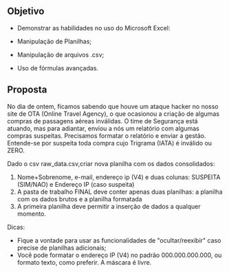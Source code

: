 ## Objetivo

- Demonstrar as habilidades no uso do Microsoft Excel:

- Manipulação de Planilhas;

- Manipulação de arquivos .csv; 

- Uso de fórmulas avançadas.


## Proposta

No dia de ontem, ficamos sabendo que houve um ataque hacker no nosso site de OTA (Online Travel Agency), o que ocasionou a criação de algumas compras de passagens aéreas inválidas. O time de Segurança está atuando, mas para adiantar, enviou a nós um relatório com algumas compras suspeitas. Precisamos formatar o relatório e enviar a gestão.
Entende-se por suspeita toda compra cujo Trigrama (IATA) é inválido ou ZERO.

Dado o csv raw_data.csv,criar nova planilha com os dados consolidados:

1. Nome+Sobrenome, e-mail,  endereço ip (V4) e duas colunas: SUSPEITA (SIM/NAO) e Endereço IP (caso suspeita)
2. A pasta de trabalho FINAL deve conter apenas duas planilhas: a planilha com os dados brutos e a planilha formatada
3. A primeira planilha deve permitir a inserção de dados a qualquer momento.

Dicas:

- Fique a vontade para usar as funcionalidades de "ocultar/reexibir" caso precise de planilhas adicionais;
- Você pode formatar o endereço IP (V4) no padrão 000.000.000.000, ou formato texto, como preferir. A máscara é livre.


